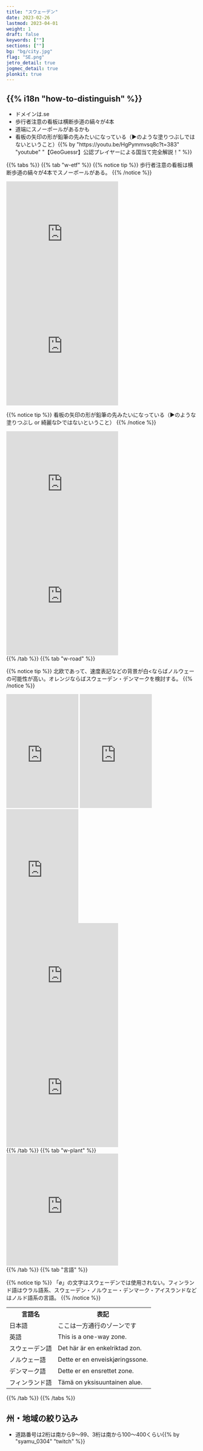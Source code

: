 ```yaml
---
title: "スウェーデン"
date: 2023-02-26
lastmod: 2023-04-01
weight: 1
draft: false
keywords: [""]
sections: [""]
bg: "bg/city.jpg"
flag: "SE.png"
jetro_detail: true
jogmec_detail: true
plonkit: true
---
```


<div class="main-desciption country-description">
    <h2 class="section-title">{{% i18n "how-to-distinguish" %}}</h2>
    <ul class="rule-list">
        <li>ドメインは<span class="quiz">.se</span></li>
        <li>歩行者注意の看板は横断歩道の縞々が<span class="quiz">4</span>本</li>
        <li>道端に<span class="quiz">スノーポール</span>があるかも</li>
        <li>看板の矢印の形が鉛筆の先みたいになっている（▶のような塗りつぶしではないということ）{{% by "https://youtu.be/HgPymmvsq8c?t=383" "youtube" "【GeoGuessr】公認プレイヤーによる国当て完全解説！" %}}</li>
    </ul>
</div>



{{% tabs  %}}
{{% tab "w-etf" %}}
{{% notice tip %}}
歩行者注意の看板は横断歩道の縞々が<span class="quiz">4</span>本でスノーポールがある。
{{% /notice %}}
<div class="googlemap-if">
<iframe src="https://www.google.com/maps/embed?pb=!4v1681519754577!6m8!1m7!1s81q_V9Mnf0E-fGxsrIHlUA!2m2!1d63.82607368354748!2d20.25601982362908!3f176.83962024082982!4f-2.1929483768211497!5f3.325193203789971" width="295" height="295" style="border:0;" allowfullscreen="" loading="lazy" referrerpolicy="no-referrer-when-downgrade"></iframe>
<iframe src="https://www.google.com/maps/embed?pb=!4v1679498470827!6m8!1m7!1sil0HXQXAK_RVOOP02tSWWA!2m2!1d66.55125093920857!2d22.33149313426502!3f331.9517393338261!4f-10.144669448100515!5f2.961660580419242" width="295" height="295" style="border:0;" allowfullscreen="" loading="lazy" referrerpolicy="no-referrer-when-downgrade"></iframe>
</div>

{{% notice tip %}}
看板の矢印の形が鉛筆の先みたいになっている（▶のような塗りつぶし or 綺麗な▷ではないということ）
{{% /notice %}}
<div class="googlemap-if">
<iframe src="https://www.google.com/maps/embed?pb=!4v1681520120527!6m8!1m7!1s-plX9mxe_3c-75JrMbFwxw!2m2!1d60.19231843145348!2d12.66952427707943!3f150.08783051938525!4f-8.009418602090491!5f2.8630713791201936" width="295" height="295" style="border:0;" allowfullscreen="" loading="lazy" referrerpolicy="no-referrer-when-downgrade"></iframe>
<iframe src="https://www.google.com/maps/embed?pb=!4v1681519941867!6m8!1m7!1s5MKy4UAEyyWWxlEatUFTgQ!2m2!1d60.67461509324035!2d17.10662236796962!3f321.3257127276216!4f0.6031312557307871!5f3.325193203789971" width="295" height="295" style="border:0;" allowfullscreen="" loading="lazy" referrerpolicy="no-referrer-when-downgrade"></iframe>
</div>
{{% /tab %}}
{{% tab "w-road" %}}

{{% notice tip %}}
北欧であって、速度表記などの背景が白<ならばノルウェーの可能性が高い。オレンジならばスウェーデン・デンマークを検討する。
{{% /notice %}}
<div class="googlemap-if">
<iframe src="https://www.google.com/maps/embed?pb=!4v1682429528654!6m8!1m7!1sAD3O_TXCyomnqmq7MhnUzQ!2m2!1d60.53187083491797!2d8.198925764370152!3f282.7220076725373!4f3.0788949818889506!5f3.325193203789971" width="190" height="300" style="border:0;" allowfullscreen="" loading="lazy" referrerpolicy="no-referrer-when-downgrade"></iframe>
<iframe src="https://www.google.com/maps/embed?pb=!4v1682429562575!6m8!1m7!1sCRv89byUwsp3NkEhfyKzlg!2m2!1d59.88946789775908!2d17.67337712443994!3f208.02672178727502!4f-1.1424622837273972!5f3.305055387590511" width="190" height="300" style="border:0;" allowfullscreen="" loading="lazy" referrerpolicy="no-referrer-when-downgrade"></iframe>
<iframe src="https://www.google.com/maps/embed?pb=!4v1682429601439!6m8!1m7!1sxZTEAilDXDKggcX87lxyZA!2m2!1d60.57123524898973!2d24.82397245532861!3f61.200242696597066!4f3.1140795134728023!5f3.325193203789971" width="190" height="300" style="border:0;" allowfullscreen="" loading="lazy" referrerpolicy="no-referrer-when-downgrade"></iframe>
</div>

<div class="googlemap-if">
<iframe src="https://www.google.com/maps/embed?pb=!4v1679326072110!6m8!1m7!1sb5UvJDEylelh20cYts6y7A!2m2!1d55.60786361942763!2d13.00961879039393!3f232.12827964155636!4f1.3543285196388268!5f2.549650980081894" width="295" height="295" style="border:0;" allowfullscreen="" loading="lazy" referrerpolicy="no-referrer-when-downgrade"></iframe>
<iframe src="https://www.google.com/maps/embed?pb=!4v1681074938332!6m8!1m7!1sEEev1NenouNljoyMkT5XEA!2m2!1d62.87693912536331!2d17.85502265977901!3f119.40501384692917!4f-9.916002951467576!5f3.325193203789971" width="295" height="295" style="border:0;" allowfullscreen="" loading="lazy" referrerpolicy="no-referrer-when-downgrade"></iframe>
</div>
{{% /tab %}}
{{% tab "w-plant" %}}
<div class="googlemap-if">
<iframe src="https://www.google.com/maps/embed?pb=!4v1679498521351!6m8!1m7!1s6dOsS8BdZ_T9v2l8G7Dyyg!2m2!1d66.55155599593365!2d22.32995993839439!3f234.6344569386813!4f-8.265704279966542!5f0.8475810262796575" width="295" height="295" style="border:0;" allowfullscreen="" loading="lazy" referrerpolicy="no-referrer-when-downgrade"></iframe>
</div>
{{% /tab %}}
{{% tab "言語" %}}

{{% notice tip %}}
「ø」の文字はスウェーデンでは使用されない。フィンランド語はウラル語系、スウェーデン・ノルウェー・デンマーク・アイスランドなどはノルド語系の言語。
{{% /notice %}}


<div class="googlemap-if">
<table class="word-list">
<tr>
    <th>言語名</th> <th>表記</th>
</tr>
<tr><td><span class="quiz">日本語</span></td><td>ここは一方通行のゾーンです</td></tr>
<tr><td><span class="quiz">英語</span></td><td>This is a one-way zone.</td></tr>
<tr><td><span class="quiz">スウェーデン語</span></td><td>Det här är en enkelriktad zon.</td></tr>
<tr><td><span class="quiz">ノルウェー語</span></td><td>Dette er en enveiskj<span class="f-enlarge">ø</span>ringssone.</td></tr>
<tr><td><span class="quiz">デンマーク語</span></td><td>Dette er en ensrettet zone.</td></tr>
<tr><td><span class="quiz">フィンランド語</span></td><td>Tämä on yksisuuntainen alue.</td></tr>
</table>
</div>

{{% /tab %}}
{{% /tabs %}}


<div class="main-desciption area-description">
    <h2 class="section-title">州・地域の絞り込み</h2>
    <ul class="rule-list">
        <li>道路番号は2桁は南から9～99、3桁は南から100～400くらい{{% by "syamu_0304" "twitch" %}}</li>
    </ul>
</div>